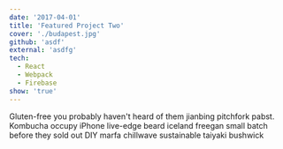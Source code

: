 ```yaml
---
date: '2017-04-01'
title: 'Featured Project Two'
cover: './budapest.jpg'
github: 'asdf'
external: 'asdfg'
tech:
  - React
  - Webpack
  - Firebase
show: 'true'
---
```


Gluten-free you probably haven't heard of them jianbing pitchfork pabst. Kombucha occupy iPhone live-edge beard iceland freegan small batch before they sold out DIY marfa chillwave sustainable taiyaki bushwick
